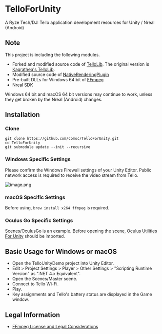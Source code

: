 # TelloForUnity

A Ryze Tech/DJI Tello application development resources for Unity / Nreal (Android)

## Note

This project is including the following modules.

* Forked and modified source code of [TelloLib](https://github.com/comoc/TelloLib). The original version is [Kagrathea's TelloLib](https://github.com/Kragrathea/TelloLib).
* Modified source code of [NativeRenderingPlugin](https://bitbucket.org/Unity-Technologies/graphicsdemos/src/default/NativeRenderingPlugin/)
* Pre-built DLLs for Windows 64 bit of [FFmpeg](https://www.ffmpeg.org/)
* Nreal SDK

Windows 64 bit and macOS 64 bit versions may continue to work, unless they get broken by the Nreal (Android) changes.

## Installation

### Clone

```
git clone https://github.com/comoc/TelloForUnity.git
cd TelloForUnity
git submodule update --init --recursive
```

### Windows Specific Settings

Please confirm the Windows Firewall settings of your Unity Editor. Public network access is required to receive the video stream from Tello.

![image.png](https://qiita-image-store.s3.amazonaws.com/0/39561/6e7de478-cbd8-be4f-1687-2f43135f9c10.png)

### macOS Specific Settings

Before using, ```brew install x264 ffmpeg``` is required.

### Oculus Go Specific Settings

Scenes/OculusGo is an example. Before opening the scene, [Oculus Utilities For Unity](https://developer.oculus.com/downloads/unity/) should be imported.

## Basic Usage for Windows or macOS

* Open the TelloUnityDemo project into Unity Editor.
* Edit > Project Settings > Player > Other Settings > "Scripting Runtime Version" as ".NET 4.x Equivalent".
* Open the Scenes/Master scene.
* Connect to Tello Wi-Fi.
* Play.
* Key assignments and Tello's battery status are displayed in the Game window.

## Legal Information

* [FFmpeg License and Legal Considerations](https://www.ffmpeg.org/legal.html)

